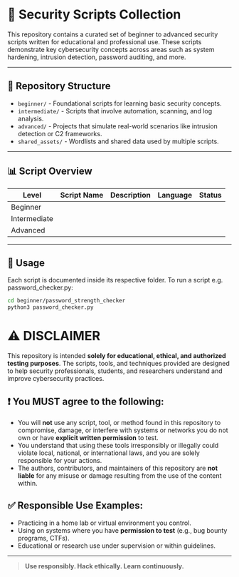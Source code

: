 # 🔐 Security Scripts Collection

This repository contains a curated set of beginner to advanced security scripts written for educational and professional use. These scripts demonstrate key cybersecurity concepts across areas such as system hardening, intrusion detection, password auditing, and more.

---

## 📂 Repository Structure

- `beginner/` - Foundational scripts for learning basic security concepts.
- `intermediate/` - Scripts that involve automation, scanning, and log analysis.
- `advanced/` - Projects that simulate real-world scenarios like intrusion detection or C2 frameworks.
- `shared_assets/` - Wordlists and shared data used by multiple scripts.

---

## 📊 Script Overview

| Level       | Script Name                | Description                       | Language | Status |
|-------------|----------------------------|-----------------------------------|----------|--------|
| Beginner    |                            |                                   |          |        |
| Intermediate|                            |                                   |          |        |
| Advanced    |                            |                                   |          |        |

---

## 📌 Usage

Each script is documented inside its respective folder. To run a script e.g. password_checker.py:

```bash
cd beginner/password_strength_checker
python3 password_checker.py
```
# ⚠️ DISCLAIMER

This repository is intended **solely for educational, ethical, and authorized testing purposes**. The scripts, tools, and techniques provided are designed to help security professionals, students, and researchers understand and improve cybersecurity practices.

## ❗ You MUST agree to the following:

- You will **not** use any script, tool, or method found in this repository to compromise, damage, or interfere with systems or networks you do not own or have **explicit written permission** to test.
- You understand that using these tools irresponsibly or illegally could violate local, national, or international laws, and you are solely responsible for your actions.
- The authors, contributors, and maintainers of this repository are **not liable** for any misuse or damage resulting from the use of the content within.

## ✅ Responsible Use Examples:

- Practicing in a home lab or virtual environment you control.
- Using on systems where you have **permission to test** (e.g., bug bounty programs, CTFs).
- Educational or research use under supervision or within guidelines.

---

> **Use responsibly. Hack ethically. Learn continuously.**

